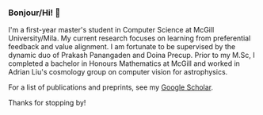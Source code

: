 ### Bonjour/Hi! 👋

I'm a first-year master's student in Computer Science at McGill University/Mila. My current research focuses on learning from preferential feedback and value alignment. I am fortunate to be supervised by the dynamic duo of Prakash Panangaden and Doina Precup.
Prior to my M.Sc, I completed a bachelor in Honours Mathematics at McGill and worked in Adrian Liu's cosmology group on computer vision for astrophysics.

For a list of publications and preprints, see my [Google Scholar](https://scholar.google.com/citations?user=IRKWTTwAAAAJ&hl=en).

Thanks for stopping by!
